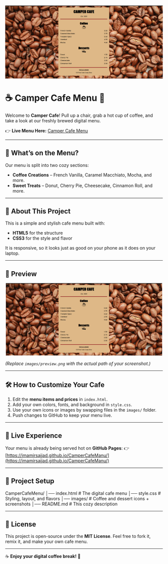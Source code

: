 <p align="center">
  <img src="images/preview.png" alt="Camper Cafe Menu Preview" width="600">
</p>

# ☕ Camper Cafe Menu 🍰

Welcome to **Camper Cafe**!
Pull up a chair, grab a hot cup of coffee, and take a look at our freshly brewed digital menu.

👉 **Live Menu Here:** [Camper Cafe Menu](https://imamirsajjad.github.io/CamperCafeManu/)

---

## 🌟 What’s on the Menu?

Our menu is split into two cozy sections:

- **Coffee Creations** – French Vanilla, Caramel Macchiato, Mocha, and more.
- **Sweet Treats** – Donut, Cherry Pie, Cheesecake, Cinnamon Roll, and more.

---

## 📖 About This Project

This is a simple and stylish cafe menu built with:

- **HTML5** for the structure
- **CSS3** for the style and flavor

It is responsive, so it looks just as good on your phone as it does on your laptop.

---

## 📸 Preview

<p align="center">
  <img src="images/preview.png" alt="Camper Cafe Menu Preview Screenshot" width="500">
</p>

_(Replace `images/preview.png` with the actual path of your screenshot.)_

---

## 🛠 How to Customize Your Cafe

1. Edit the **menu items and prices** in `index.html`.
2. Add your own colors, fonts, and background in `style.css`.
3. Use your own icons or images by swapping files in the `images/` folder.
4. Push changes to GitHub to keep your menu live.

---

## 🎉 Live Experience

Your menu is already being served hot on **GitHub Pages**:
👉 [https://imamirsajjad.github.io/CamperCafeManu/](https://imamirsajjad.github.io/CamperCafeManu/)

---

## 📂 Project Setup

CamperCafeMenu/
│── index.html # The digital cafe menu
│── style.css # Styling, layout, and flavors
│── images/ # Coffee and dessert icons + screenshots
│── README.md # This cozy description

---

## 🪪 License

This project is open-source under the **MIT License**. Feel free to fork it, remix it, and make your own cafe menu.

---

☕ **Enjoy your digital coffee break!** 🍩
